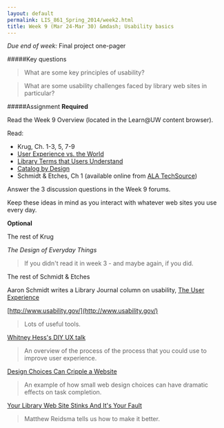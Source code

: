 ```yaml
---
layout: default
permalink: LIS_861_Spring_2014/week2.html
title: Week 9 (Mar 24-Mar 30) &mdash; Usability basics
---
```

<p class="bold_red"><em>Due end of week:</em> Final project one-pager</p>

#####Key questions

> What are some key principles of usability?

> What are some usability challenges faced by library web sites in particular?

#####Assignment
__Required__

Read the Week 9 Overview (located in the Learn@UW content browser).

Read:

* Krug, Ch. 1-3, 5, 7-9
* [User Experience vs. the World](http://librarian.newjackalmanac.ca/2013/08/user-experience-vs-world.html)
* [Library Terms that Users Understand](http://escholarship.org/uc/item/3qq499w7)
* [Catalog by Design](http://www.walkingpaper.org/5979)
* Schmidt & Etches, Ch 1 (available online from [ALA TechSource](http://www.alatechsource.org/user-experience-ux-design-for-libraries-18))

Answer the 3 discussion questions in the Week 9 forums.

Keep these ideas in mind as you interact with whatever web sites you use every day.

__Optional__

The rest of Krug

_The Design of Everyday Things_  

> If you didn't read it in week 3 - and maybe again, if you did.

The rest of Schmidt & Etches

Aaron Schmidt writes a Library Journal column on usability, 
[The User Experience](http://lj.libraryjournal.com/category/opinion/aaron-schmidt/)

[http://www.usability.gov/](http://www.usability.gov/)  

> Lots of useful tools.

[Whitney Hess's DIY UX talk](http://www.slideshare.net/whitneyhess/diy-ux)  

> An overview of the process of the process that you could use to improve
> user experience.

[Design Choices Can Cripple a Website](http://alistapart.com/article/designcancripple)  

> An example of how small web design choices can have dramatic effects on task
> completion.

[Your Library Web Site Stinks And It's Your Fault](http://matthew.reidsrow.com/articles/16)  

> Matthew Reidsma tells us how to make it better.